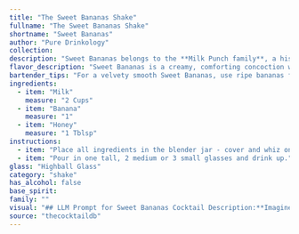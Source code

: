 ```yaml
---
title: "The Sweet Bananas Shake"
fullname: "The Sweet Bananas Shake"
shortname: "Sweet Bananas"
author: "Pure Drinkology"
collection:
description: "Sweet Bananas belongs to the **Milk Punch family**, a historical cocktail category featuring milk and spirits.  While its exact origin is unknown, milk punches have been enjoyed for centuries, likely originating in colonial America.  This simple yet delightful drink is a refreshing take on this classic style. "
flavor_description: "Sweet Bananas is a creamy, comforting concoction with a distinct banana flavor. The sweetness of the honey balances the natural sweetness of the banana, creating a harmonious taste. The milk provides a smooth, velvety texture and adds a touch of dairy richness. This cocktail is a delightful and satisfying treat, reminiscent of a banana milkshake with a touch of honeyed sweetness. "
bartender_tips: "For a velvety smooth Sweet Bananas, use ripe bananas for maximum sweetness and flavor. Blend them thoroughly with milk until completely smooth. A touch of honey adds depth, so start with a teaspoon and adjust to your taste.  Chill the mixture for optimal refreshment.  For a fancier presentation, rim the glass with crushed banana chips. "
ingredients:
  - item: "Milk"
    measure: "2 Cups"
  - item: "Banana"
    measure: "1"
  - item: "Honey"
    measure: "1 Tblsp"
instructions:
  - item: "Place all ingredients in the blender jar - cover and whiz on medium speed until well blended."
  - item: "Pour in one tall, 2 medium or 3 small glasses and drink up."
glass: "Highball Glass"
category: "shake"
has_alcohol: false
base_spirit:
family: ""
visual: "## LLM Prompt for Sweet Bananas Cocktail Description:**Imagine a glass filled with a creamy, pale yellow liquid, reminiscent of a banana milkshake.  The surface shimmers with a delicate sheen, like a thin layer of honey.  Tiny bubbles rise from the depths, hinting at a gentle sweetness.  The aroma is an intoxicating blend of ripe banana and subtle floral notes from the honey.  What words would you use to describe this visual and olfactory experience?** **Bonus:** * **Include a sentence describing the consistency of the drink, e.g., The liquid is thick and velvety, almost like a mousse.*** **Mention any interesting visual elements, e.g., A single banana slice sits on the rim of the glass, adding a touch of rustic charm.** "
source: "thecocktaildb"
---
```



